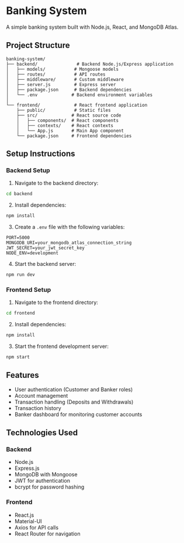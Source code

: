 # Banking System

A simple banking system built with Node.js, React, and MongoDB Atlas.

## Project Structure

```
banking-system/
├── backend/               # Backend Node.js/Express application
│   ├── models/           # Mongoose models
│   ├── routes/           # API routes
│   ├── middleware/       # Custom middleware
│   ├── server.js         # Express server
│   ├── package.json      # Backend dependencies
│   └── .env             # Backend environment variables
│
└── frontend/             # React frontend application
    ├── public/           # Static files
    ├── src/             # React source code
    │   ├── components/  # React components
    │   ├── contexts/    # React contexts
    │   └── App.js       # Main App component
    └── package.json     # Frontend dependencies
```

## Setup Instructions

### Backend Setup

1. Navigate to the backend directory:
```bash
cd backend
```

2. Install dependencies:
```bash
npm install
```

3. Create a `.env` file with the following variables:
```
PORT=5000
MONGODB_URI=your_mongodb_atlas_connection_string
JWT_SECRET=your_jwt_secret_key
NODE_ENV=development
```

4. Start the backend server:
```bash
npm run dev
```

### Frontend Setup

1. Navigate to the frontend directory:
```bash
cd frontend
```

2. Install dependencies:
```bash
npm install
```

3. Start the frontend development server:
```bash
npm start
```

## Features

- User authentication (Customer and Banker roles)
- Account management
- Transaction handling (Deposits and Withdrawals)
- Transaction history
- Banker dashboard for monitoring customer accounts

## Technologies Used

### Backend
- Node.js
- Express.js
- MongoDB with Mongoose
- JWT for authentication
- bcrypt for password hashing

### Frontend
- React.js
- Material-UI
- Axios for API calls
- React Router for navigation 